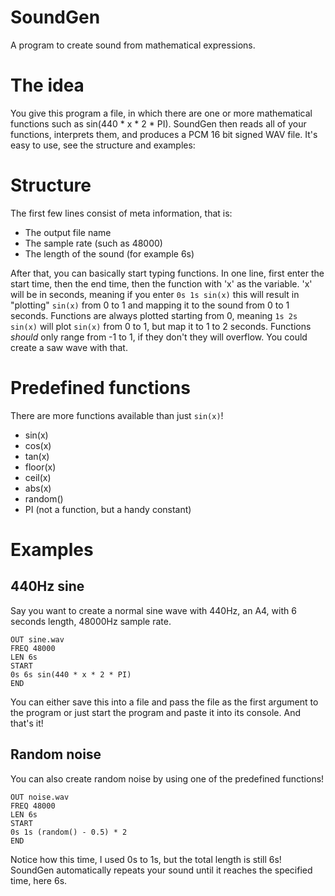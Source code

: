 # SoundGen
A program to create sound from mathematical expressions.

# The idea
You give this program a file, in which there are one or more mathematical functions such as sin(440 * x * 2 * PI). SoundGen then reads all of your functions, interprets them, and produces a PCM 16 bit signed WAV file. It's easy to use, see the structure and examples:

# Structure
The first few lines consist of meta information, that is:
- The output file name
- The sample rate (such as 48000)
- The length of the sound (for example 6s)

After that, you can basically start typing functions. In one line, first enter the start time, then the end time, then the function with 'x' as the variable. 'x' will be in seconds, meaning if you enter `0s 1s sin(x)` this will result in "plotting" `sin(x)` from 0 to 1 and mapping it to the sound from 0 to 1 seconds. Functions are always plotted starting from 0, meaning `1s 2s sin(x)` will plot `sin(x)` from 0 to 1, but map it to 1 to 2 seconds. Functions *should* only range from -1 to 1, if they don't they will overflow. You could create a saw wave with that.

# Predefined functions
There are more functions available than just `sin(x)`!
- sin(x)
- cos(x)
- tan(x)
- floor(x)
- ceil(x)
- abs(x)
- random()
- PI (not a function, but a handy constant)

# Examples
## 440Hz sine
Say you want to create a normal sine wave with 440Hz, an A4, with 6 seconds length, 48000Hz sample rate.
```
OUT sine.wav
FREQ 48000
LEN 6s
START
0s 6s sin(440 * x * 2 * PI)
END
```

You can either save this into a file and pass the file as the first argument to the program or just start the program and paste it into its console. And that's it!

## Random noise
You can also create random noise by using one of the predefined functions!
```
OUT noise.wav
FREQ 48000
LEN 6s
START
0s 1s (random() - 0.5) * 2
END
```

Notice how this time, I used 0s to 1s, but the total length is still 6s! SoundGen automatically repeats your sound until it reaches the specified time, here 6s.
